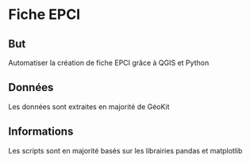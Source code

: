# Fiche EPCI
## But
Automatiser la création de fiche EPCI grâce à QGIS et Python
## Données
Les données sont extraites en majorité de GéoKit
## Informations
Les scripts sont en majorité basés sur les librairies pandas et matplotlib